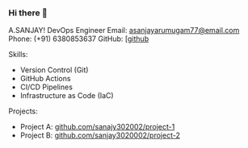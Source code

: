  ### Hi there 👋
A.SANJAY!
DevOps Engineer
Email: asanjayarumugam77@email.com
Phone: (+91) 6380853637 
GitHub: [[github](https://github.com/sanjay302002])


Skills:
- Version Control (Git)
- GitHub Actions
- CI/CD Pipelines
- Infrastructure as Code (IaC)

<!--Experience:
DevOps Engineer, ABC Tech
- Implemented CI/CD pipelines using GitHub Actions.
- Managed infrastructure configurations using GitHub repositories.-->


Projects:
- Project A: [github.com/sanajy302002/project-1](https://github.com/sanjay302002/Planmart-)
- Project B: [github.com/sanjay3020002/project-2](https://github.com/sanjay302002/Nesavu-Ecommerce)


<!--
**sanjay302002/sanjay302002** is a ✨ _special_ ✨ repository because its `README.md` (this file) appears on your GitHub profile.

Here are some ideas to get you started:

- 🔭 I’m currently working on ...
- 🌱 I’m currently learning ...
- 👯 I’m looking to collaborate on ...
- 🤔 I’m looking for help with ...
- 💬 Ask me about ...
- 📫 How to reach me: ...
- 😄 Pronouns: ...
- ⚡ Fun fact: ...
-->
